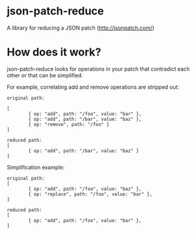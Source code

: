 # json-patch-reduce

A library for reducing a JSON patch (http://jsonpatch.com/)

# How does it work?

json-patch-reduce looks for operations in your patch that contradict each other or that can be simplified.

For example, correlating add and remove operations are stripped out:

```
original path:

[
        { op: "add", path: "/foo", value: "bar" },
        { op: "add", path: "/bar", value: "baz" },
        { op: "remove", path: "/foo" }
]

reduced path:
[
        { op: "add", path: "/bar", value: "baz" }
]
```

Simplification example:

```
original path:
[
        { op: "add", path: "/foo", value: "baz" },
        { op: "replace", path: "/foo", value: "bar" },
]

reduced path:
[
        { op: "add", path: "/foo", value: "bar" },
]
```

